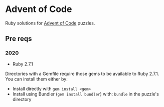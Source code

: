 # Advent of Code

Ruby solutions for [Advent of Code](https://adventofcode.com/) puzzles.

## Pre reqs

### 2020

* Ruby 2.7.1

Directories with a Gemfile require those gems to be available to Ruby 2.7.1. You can install them either by:

* Install directly with `gem install <gem>`
* Install using Bundler (`gem install bundler`) with: `bundle` in the puzzle's directory
